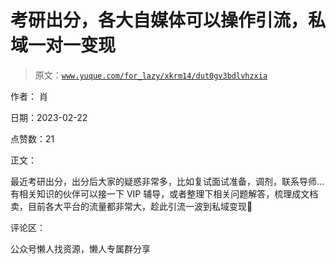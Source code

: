 # 考研出分，各大自媒体可以操作引流，私域一对一变现

> 原文：[`www.yuque.com/for_lazy/xkrm14/dut0gv3bdlvhzxia`](https://www.yuque.com/for_lazy/xkrm14/dut0gv3bdlvhzxia)



作者： 肖



日期：2023-02-22



点赞数：21



正文：



最近考研出分，出分后大家的疑惑非常多，比如复试面试准备，调剂，联系导师…有相关知识的伙伴可以接一下 VIP 辅导，或者整理下相关问题解答，梳理成文档卖，目前各大平台的流量都非常大，趁此引流一波到私域变现🤔



评论区：



公众号懒人找资源，懒人专属群分享


